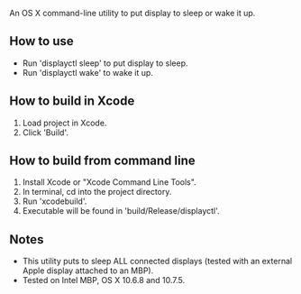 An OS X command-line utility to put display to sleep or wake it up.


How to use
----------

* Run 'displayctl sleep' to put display to sleep.
* Run 'displayctl wake' to wake it up.


How to build in Xcode
---------------------

1. Load project in Xcode.
2. Click 'Build'.


How to build from command line
------------------------------

1. Install Xcode or "Xcode Command Line Tools".
2. In terminal, cd into the project directory.
3. Run 'xcodebuild'.
4. Executable will be found in 'build/Release/displayctl'.


Notes
-----

* This utility puts to sleep ALL connected displays (tested with an external Apple display attached to an MBP).
* Tested on Intel MBP, OS X 10.6.8 and 10.7.5.

